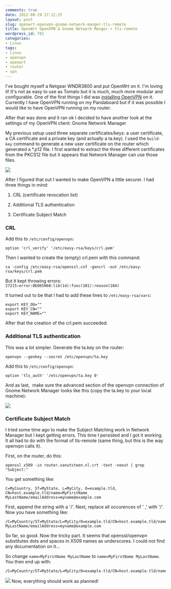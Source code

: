 ```yaml
---
comments: true
date: 2012-08-29 17:12:37
layout: post
slug: openwrt-openvpn-gnome-network-manger-tls-remote
title: OpenWrt OpenVPN & Gnome Network Manger + tls-remote
wordpress_id: 781
categories:
- Linux
tags:
- Linux
- openvpn
- openwrt
- router
- vpn
---
```


I've bought myself a Netgear WNDR3800 and put OpenWrt on it. I'm loving it! It's not as easy to use as Tomato but it is much, much more modular and configurable.
One of the first things I did was [installing OpenVPN](http://wiki.openwrt.org/doc/howto/vpn.openvpn) on it. Currently I have OpenVPN running on my Pandaboard but if it was possible I would like to have OpenVPN running on my router.

After that was done and it ran ok I decided to have another look at the settings of my OpenVPN client: Gnome Network Manager

My previous setup used three separate certificates/keys: a user certificate, a CA certificate and a private key (and actually a ta.key). I used the `build-key` command to generate a new user certificate on the router which generated a *.p12 file. I first wanted to extract the three different certificates from the PKCS12 file but it appears that Network Manager can use those files.

[![](/images/uploads/2012/08/p12-300x286.png)](/images/uploads/2012/08/p12.png)

After I figured that out I wanted to make OpenVPN a little securer. I had three things in mind:



	
  1. CRL (certificate revocation list)

	
  2. Additional TLS authentication

	
  3. Certificate Subject Match




### CRL


Add this to `/etc/config/openvpn`:

```
option 'crl_verify' '/etc/easy-rsa/keys/crl.pem'
```

Then I wanted to create the (empty) crl.pem with this command:

```
ca -config /etc/easy-rsa/openssl.cnf -gencrl -out /etc/easy-rsa/keys/crl.pem
```

But it kept throwing errors: `27215:error:0E065068:lib(14):func(101):reason(104)`

It turned out to be that I had to add these lines to `/etc/easy-rsa/vars`:

```
export KEY_OU=""
export KEY_CN=""
export KEY_NAME=""
```

After that the creation of the crl.pem succeeded.


### Additional TLS authentication


This was a lot simpler. Generate the ta.key on the router:

```
openvpn --genkey --secret /etc/openvpn/ta.key
```

Add this to `/etc/config/openvpn`:

```
option 'tls_auth' '/etc/openvpn/ta.key 0'
```

And as last,  make sure the advanced section of the openvpn connection of Gnome Network Manager looks like this (copy the ta.key to your local machine):

[![](/images/uploads/2012/08/ta.key_-300x232.png)](/images/uploads/2012/08/ta.key_.png)


### Certificate Subject Match


I tried some time ago to make the Subject Matching work in Network Manager but I kept getting errors. This time I persisted and I got it working. It all had to do with the format of tls-remote (same thing, but this is the way openvpn calls it).

First, on the router, do this:

```
openssl x509 -in router.vanutsteen.nl.crt -text -noout | grep "Subject:"
```

You get something like:

```
C=MyCountry, ST=MyState, L=MyCity, O=example.tld, CN=host.example.tld/name=MyFirstName MyLastName/emailAddress=myname@example.com
```

First, append the string with a '/'. Next, replace all occurences of ' ,' with '/'. Now you have something like:

```
/C=MyCountry/ST=MyState/L=MyCity/O=example.tld/CN=host.example.tld/name=MyFirstName MyLastName/emailAddress=myname@example.com
```

So far, so good. Now the tricky part. It seems that openssl/openvpn substitutes dots and spaces in X509 names as underscores. I could not find any documentation on it...

So change `name=MyFirstName MyLastName` to `name=MyFirstName MyLastName`. You then end up with:

```
/C=MyCountry/ST=MyState/L=MyCity/O=example.tld/CN=host.example.tld/name=MyFirstName_MyLastName/emailAddress=myname@example.com
```

[![](/images/uploads/2012/08/subject_match-300x232.png)](/images/uploads/2012/08/subject_match.png) Now, everything should work as planned!
